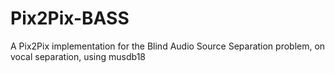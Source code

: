 # Pix2Pix-BASS
A Pix2Pix implementation for the Blind Audio Source Separation problem, on vocal separation, using musdb18
